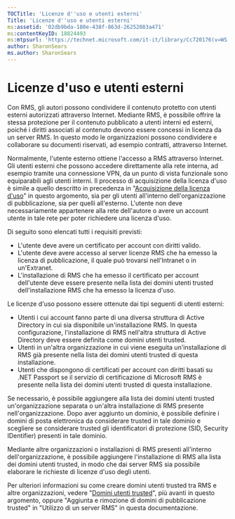 ```yaml
---
TOCTitle: 'Licenze d''uso e utenti esterni'
Title: 'Licenze d''uso e utenti esterni'
ms:assetid: '02db9bda-180e-438f-863d-26252083a471'
ms:contentKeyID: 18824493
ms:mtpsurl: 'https://technet.microsoft.com/it-it/library/Cc720176(v=WS.10)'
author: SharonSears
ms.author: SharonSears
---
```


Licenze d'uso e utenti esterni
==============================

Con RMS, gli autori possono condividere il contenuto protetto con utenti esterni autorizzati attraverso Internet. Mediante RMS, è possibile offrire la stessa protezione per il contenuto pubblicato a utenti interni ed esterni, poiché i diritti associati al contenuto devono essere concessi in licenza da un server RMS. In questo modo le organizzazioni possono condividere e collaborare su documenti riservati, ad esempio contratti, attraverso Internet.

Normalmente, l'utente esterno ottiene l'accesso a RMS attraverso Internet. Gli utenti esterni che possono accedere direttamente alla rete interna, ad esempio tramite una connessione VPN, da un punto di vista funzionale sono equiparabili agli utenti interni. Il processo di acquisizione della licenza d'uso è simile a quello descritto in precedenza in "[Acquisizione della licenza d'uso](https://technet.microsoft.com/0b6cde34-418a-4dee-9d27-b65b93b535ac)" in questo argomento, sia per gli utenti all'interno dell'organizzazione di pubblicazione, sia per quelli all'esterno. L'utente non deve necessariamente appartenere alla rete dell'autore o avere un account utente in tale rete per poter richiedere una licenza d'uso.

Di seguito sono elencati tutti i requisiti previsti:

-   L'utente deve avere un certificato per account con diritti valido.
-   L'utente deve avere accesso al server licenze RMS che ha emesso la licenza di pubblicazione, il quale può trovarsi nell'Intranet o in un'Extranet.
-   L'installazione di RMS che ha emesso il certificato per account dell'utente deve essere presente nella lista dei domini utenti trusted dell'installazione RMS che ha emesso la licenza d'uso.

Le licenze d'uso possono essere ottenute dai tipi seguenti di utenti esterni:

-   Utenti i cui account fanno parte di una diversa struttura di Active Directory in cui sia disponibile un'installazione RMS. In questa configurazione, l'installazione di RMS nell'altra struttura di Active Directory deve essere definita come domini utenti trusted.
-   Utenti in un'altra organizzazione in cui viene eseguita un'installazione di RMS già presente nella lista dei domini utenti trusted di questa installazione.
-   Utenti che dispongono di certificati per account con diritti basati su .NET Passport se il servizio di certificazione di Microsoft RMS è presente nella lista dei domini utenti trusted di questa installazione.

Se necessario, è possibile aggiungere alla lista dei domini utenti trusted un'organizzazione separata o un'altra installazione di RMS presente nell'organizzazione. Dopo aver aggiunto un dominio, è possibile definire i domini di posta elettronica da considerare trusted in tale dominio e scegliere se considerare trusted gli identificatori di protezione (SID, Security IDentifier) presenti in tale dominio.

Mediante altre organizzazioni o installazioni di RMS presenti all'interno dell'organizzazione, è possibile aggiungere l'installazione di RMS alla lista dei domini utenti trusted, in modo che dai server RMS sia possibile elaborare le richieste di licenze d'uso degli utenti.

Per ulteriori informazioni su come creare domini utenti trusted tra RMS e altre organizzazioni, vedere "[Domini utenti trusted](https://technet.microsoft.com/a09b883f-f455-4c46-a4fd-d37b689e1d24)", più avanti in questo argomento, oppure "Aggiunta e rimozione di domini di pubblicazione trusted" in "Utilizzo di un server RMS" in questa documentazione.
